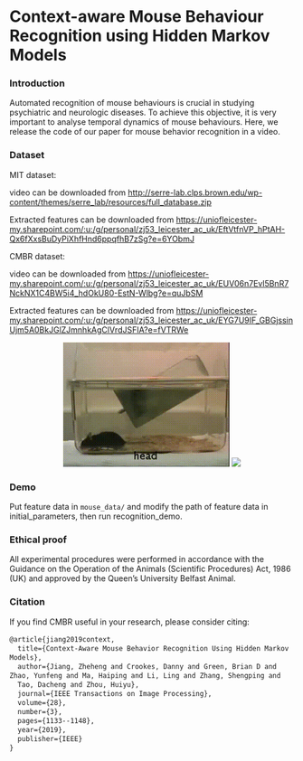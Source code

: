# Context-aware Mouse Behaviour Recognition using Hidden Markov Models
### Introduction

Automated recognition of mouse behaviours is crucial in studying psychiatric and neurologic diseases. To achieve
this objective, it is very important to analyse temporal dynamics of mouse behaviours. Here, we release the code of our paper for mouse behavior recognition in a video.

### Dataset
MIT dataset:

video can be downloaded from
http://serre-lab.clps.brown.edu/wp-content/themes/serre_lab/resources/full_database.zip

Extracted features can be downloaded from https://uniofleicester-my.sharepoint.com/:u:/g/personal/zj53_leicester_ac_uk/EftVtfnVP_hPtAH-Qx6fXxsBuDyPiXhfHnd6ppqfhB7zSg?e=6YObmJ

CMBR dataset:

video can be downloaded from https://uniofleicester-my.sharepoint.com/:u:/g/personal/zj53_leicester_ac_uk/EUV06n7Evl5BnR7NckNX1C4BW5i4_hdOkU80-EstN-Wlbg?e=quJbSM

Extracted features can be downloaded from https://uniofleicester-my.sharepoint.com/:u:/g/personal/zj53_leicester_ac_uk/EYG7U9IF_GBGjssinUjm5A0BkJGlZJmnhkAgClVrdJSFIA?e=fVTRWe

<p align="center">
<img src="https://github.com/BIPL-UoL/CMBR/blob/master/MIT_result.gif" height="220">
<img src="https://uniofleicester-my.sharepoint.com/:i:/g/personal/zj53_leicester_ac_uk/EUzilUPupFFJj-gatEGlCjIBp27VJFV6Sx4cplFlTEBd6Q?e=2RrqO3"  height="220">
</p>

### Demo
Put feature data in `mouse_data/` and modify the path of feature data in initial_parameters, then run recognition_demo.

### Ethical proof

All experimental procedures were performed in accordance with the Guidance on the Operation of the Animals (Scientific Procedures) Act, 1986 (UK) and approved by the Queen’s University Belfast Animal.

### Citation

If you find CMBR useful in your research, please consider citing:

    @article{jiang2019context,
      title={Context-Aware Mouse Behavior Recognition Using Hidden Markov Models},
      author={Jiang, Zheheng and Crookes, Danny and Green, Brian D and Zhao, Yunfeng and Ma, Haiping and Li, Ling and Zhang, Shengping and
      Tao, Dacheng and Zhou, Huiyu},
      journal={IEEE Transactions on Image Processing},
      volume={28},
      number={3},
      pages={1133--1148},
      year={2019},
      publisher={IEEE}
    }
  
